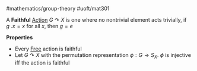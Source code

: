 #mathematics/group-theory #uoft/mat301 

A **Faithful** [Action](Action.md) $G\curvearrowright X$ is one where no nontrivial element acts trivially, if $g \ .x=x$ for all $x$, then $g=e$

**Properties**
- Every [Free](Free.md) action is faithful
- Let $G\curvearrowright X$ with the permutation representation $\phi : G\rightarrow  S_{X}$. $\phi$ is injective iff the action is faithful